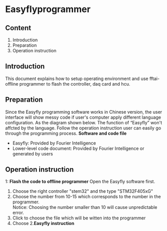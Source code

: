 # Easyflyprogrammer

## Content
1. Introduction
2. Preparation
3. Operation instruction

## Introduction 

This document explains how to setup operating environment and use fftai-offline programmer to flash the controller, daq card and hcu.

## Preparation

Since the Easyfly programming software works in Chinese version, the user interface will show messy code if user's computer apply different language configuration. As the diagram shown below. The function of “Easyfly” won't affcted by the language. Follow the operation instruction user can easily go through the programming process.
**Software and code file**
- Easyfly: Provided by Fourier Intelligence
- Lower-level code document: Provided by Fourier Intelligence or generated by users

## Operation instruction
1: **Flash the code to offline programmer**
Open the Easyfly software first.
1) Choose the right controller "stem32" and the type "STM32F405xG"
2) Choose the number from 10-15 which corresponds to the number in the programmer.   
   Notice: Choosing the number smaller than 10 will cause unpredictable error.
3) Click to choose the file which will be witten into the programmer
4) Choose 
2.**Easyfly instruction**

